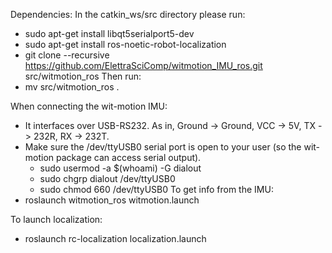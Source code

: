 Dependencies:
In the catkin_ws/src directory please run:
 - sudo apt-get install libqt5serialport5-dev
 - sudo apt-get install ros-noetic-robot-localization
 - git clone --recursive https://github.com/ElettraSciComp/witmotion_IMU_ros.git src/witmotion_ros
Then run:
 - mv src/witmotion_ros .

When connecting the wit-motion IMU:
 - It interfaces over USB-RS232. As in, Ground -> Ground, VCC -> 5V, TX -> 232R, RX -> 232T.
 - Make sure the /dev/ttyUSB0 serial port is open to your user (so the wit-motion package can access serial output).
	 - sudo usermod -a $(whoami) -G dialout
	 - sudo chgrp dialout /dev/ttyUSB0		
	 - sudo chmod 660 /dev/ttyUSB0
To get info from the IMU:
 - roslaunch witmotion_ros witmotion.launch

To launch localization:
 - roslaunch rc-localization localization.launch

